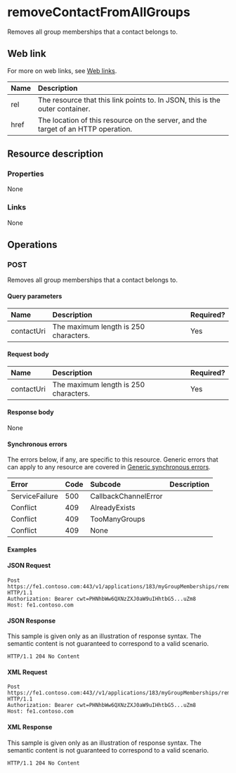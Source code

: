 
# removeContactFromAllGroups


Removes all group memberships that a contact belongs to.


## Web link
<a name="sectionSection0"> </a>


For more on web links, see [Web links](WebLinks.md).



|**Name**|**Description**|
|:-----|:-----|
|rel|The resource that this link points to. In JSON, this is the outer container.|
|href|The location of this resource on the server, and the target of an HTTP operation.|

## Resource description
<a name="sectionSection1"> </a>





### Properties

None


### Links

None


## Operations
<a name="sectionSection2"> </a>





### POST

Removes all group memberships that a contact belongs to.


#### Query parameters

|**Name**|**Description**|**Required?**|
|:-----|:-----|:-----|
|contactUri|The maximum length is 250 characters.|Yes|

#### Request body

|**Name**|**Description**|**Required?**|
|:-----|:-----|:-----|
|contactUri|The maximum length is 250 characters.|Yes|

#### Response body

None


#### Synchronous errors

The errors below, if any, are specific to this resource. Generic errors that can apply to any resource are covered in [Generic synchronous errors](GenericSynchronousErrors.md).



|**Error**|**Code**|**Subcode**|**Description**|
|:-----|:-----|:-----|:-----|
|ServiceFailure|500|CallbackChannelError||
|Conflict|409|AlreadyExists||
|Conflict|409|TooManyGroups||
|Conflict|409|None||

#### Examples




#### JSON Request


```
Post https://fe1.contoso.com:443/v1/applications/183/myGroupMemberships/removeContactFromAllGroups HTTP/1.1
Authorization: Bearer cwt=PHNhbWw6QXNzZXJ0aW9uIHhtbG5...uZm8
Host: fe1.contoso.com
```


#### JSON Response

This sample is given only as an illustration of response syntax. The semantic content is not guaranteed to correspond to a valid scenario.


```
HTTP/1.1 204 No Content
```


#### XML Request


```
Post https://fe1.contoso.com:443//v1/applications/183/myGroupMemberships/removeContactFromAllGroups HTTP/1.1
Authorization: Bearer cwt=PHNhbWw6QXNzZXJ0aW9uIHhtbG5...uZm8
Host: fe1.contoso.com
```


#### XML Response

This sample is given only as an illustration of response syntax. The semantic content is not guaranteed to correspond to a valid scenario.


```
HTTP/1.1 204 No Content
```

